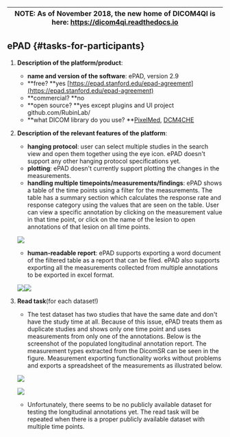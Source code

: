 | NOTE: As of November 2018, the new home of DICOM4QI is here: https://dicom4qi.readthedocs.io|
| --- |

## ePAD {#tasks-for-participants}

1. **Description of the platform/product**:

   * **name and version of the software**: ePAD, version 2.9
   * **free? **yes [https://epad.stanford.edu/epad-agreement](https://epad.stanford.edu/epad-agreement)
   * **commercial? **no
   * **open source? **yes except plugins and UI project github.com/RubinLab/
   * **what DICOM library do you use? **[PixelMed](http://www.pixelmed.com/), [DCM4CHE](http://www.dcm4che.org/)

2. **Description of the relevant features of the platform**:

   * **hanging protocol**: user can select multiple studies in the search view and open them together using the eye icon. ePAD doesn't support any other hanging protocol specifications yet.
   * **plotting**: ePAD doesn't currently support plotting the changes in the measurements.
   * **handling multiple timepoints/measurements/findings**: ePAD shows a table of the time points using a filter for the measurements. The table has a summary section which calculates the response rate and response category using the values that are seen on the table. User can view a specific annotation by clicking on the measurement value in that time point, or click on the name of the lesion to open annotations of that lesion on all time points.

   ![](/results/longitudinal-annotation/epad/longitudinal_sample.png)

   * **human-readable report**: ePAD supports exporting a word document of the filtered table as a report that can be filed. ePAD also supports exporting all the measurements collected from multiple annotations to be exported in excel format.

   ![](/results/longitudinal-annotation/epad/word_sample.png)![](/results/longitudinal-annotation/epad/excel_sample.png)

3. **Read task**\(for each dataset!\)

   * The test dataset has two studies that have the same date and don't have the study time at all. Because of this issue, ePAD treats them as duplicate studies and shows only one time point and uses measurements from only one of the annotations. Below is the screenshot of the populated longitudinal annotation report. The measurement types extracted from the DicomSR can be seen in the figure. Measurement exporting functionality works without problems and exports a spreadsheet of the measurements as illustrated below.

   ![](/results/longitudinal-annotation/epad/test1.png)  

   ![](/results/longitudinal-annotation/epad/test1Excel.png)

   * Unfortunately, there seems to be no publicly available dataset for testing the longitudinal annotations yet. The read task will be repeated when there is a proper publicly available dataset with multiple time points.



